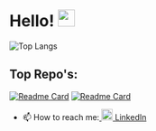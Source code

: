 
# Hello! <img src="https://raw.githubusercontent.com/MartinHeinz/MartinHeinz/master/wave.gif" width="30px" >

![Top Langs](https://github-readme-stats.vercel.app/api/top-langs/?username=Meena00&layout=compact&theme=radical)
## Top Repo's:
[![Readme Card](https://github-readme-stats.vercel.app/api/pin/?username=meena00&repo=CourseProgression&theme=radical)](https://github.com/Meena00/CourseProgression)
[![Readme Card](https://github-readme-stats.vercel.app/api/pin/?username=meena00&repo=SimulationMARS&theme=radical)](https://github.com/Meena00/SimulationMARS)



- 📫 How to reach me:<a href="https://www.linkedin.com/in/meena00/">
    <img src="https://upload.wikimedia.org/wikipedia/commons/thumb/8/81/LinkedIn_icon.svg/1200px-LinkedIn_icon.svg.png" alt="LinkedIn Icon" width="20" height="20">
</a> [LinkedIn][3]





[3]: https://www.linkedin.com/in/meena00/




<!--
**Meena00/Meena00** is a ✨ _special_ ✨ repository because its `README.md` (this file) appears on your GitHub profile.

Here are some ideas to get you started:

- 🔭 I’m currently working on ...
- 🌱 I’m currently learning ...
- 👯 I’m looking to collaborate on ...
- 🤔 I’m looking for help with ...
- 💬 Ask me about ...
- 📫 How to reach me: ...
- 😄 Pronouns: ...
- ⚡ Fun fact: ...
-->
